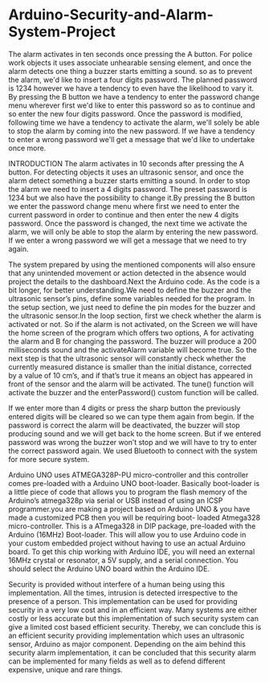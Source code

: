 # Arduino-Security-and-Alarm-System-Project
The alarm activates in ten seconds once pressing the A button. For police work objects it uses associate unhearable sensing element, and once the alarm detects one thing a buzzer starts emitting a sound. so as to prevent the alarm, we'd like to insert a four digits password. The planned password is 1234 however we have a tendency to even have the likelihood to vary it. By pressing the B button we have a tendency to enter the password change menu wherever first we'd like to enter this password so as to continue and so enter the new four digits password. Once the password is modified, following time we have a tendency to activate the alarm, we'll solely be able to stop the alarm by coming into the new password. If we have a tendency to enter a wrong password we'll get a message that we'd like to undertake once more.


INTRODUCTION
The alarm activates in 10 seconds after pressing the A button. For detecting objects it uses an ultrasonic sensor, and once the alarm detect something a buzzer starts emitting a sound. In order to stop the alarm we need to insert a 4 digits password. The preset password is 1234 but we also have the possibility to change it.By pressing the B button we enter the password change menu where first we need to enter the current password in order to continue and then enter the new 4 digits password. Once the password is changed, the next time we activate the alarm, we will only be able to stop the alarm by entering the new password. If we enter a wrong password we will get a message that we need to try again.

The system prepared by using the mentioned components will also ensure that any unintended movement or action detected in the absence would project the details to the dashboard.Next the Arduino code. As the code is a bit longer, for better understanding.We need to define the buzzer and the ultrasonic sensor’s pins, define some variables needed for the program.
In the setup section, we just need to define the pin modes for the buzzer and the ultrasonic sensor.In the loop section, first we check whether the alarm is activated or not. So if the alarm is not activated, on the Screen we will have the home screen of the program which offers two options, A for activating the alarm and B for changing the password.
The buzzer will produce a 200 milliseconds sound and the activateAlarm variable will become true.
So the next step is that the ultrasonic sensor will constantly check whether the currently measured distance is smaller than the initial distance, corrected by a value of 10 cm’s, and if that’s true it means an object has appeared in front of the sensor and the alarm will be activated. The tune() function will activate the buzzer and the enterPassword() custom function will be called.



If we enter more than 4 digits or press the sharp button the previously entered digits will be cleared so we can type them again from begin.
If the password is correct the alarm will be deactivated, the buzzer will stop producing sound and we will get back to the home screen. But if we entered password was wrong the buzzer won’t stop and we will have to try to enter the correct password again.
We used Bluetooth to connect with the system for more secure system.
 
Arduino UNO uses ATMEGA328P-PU micro-controller and this controller comes pre-loaded with a Arduino UNO boot-loader. Basically boot-loader is a little piece of code that allows you to program the flash memory of the Arduino’s atmega328p via serial or USB instead of using an ICSP programmer.you are making a project based on Arduino UNO & you have made a customized PCB then you will be requiring boot- loaded Atmega328 micro-controller. This is a ATmega328 in DIP package, pre-loaded with the Arduino (16MHz) Boot-loader. This will allow you to use Arduino code in your custom embedded project without having to use an actual Arduino board. To get this chip working with Arduino IDE, you will need an external 16MHz crystal or resonator, a 5V supply, and a serial connection. You should select the Arduino UNO board within the Arduino IDE.



Security is provided without interfere of a human being using this implementation. All the times, intrusion is detected irrespective to the presence of a person. This implementation can be used for providing security in a very low cost and in an efficient way. Many systems are either costly or less accurate but this implementation of such security system can give a limited cost based efficient security. Thereby, we can conclude this is an efficient security providing implementation which uses an ultrasonic sensor, Arduino as major component. Depending on the aim behind this security alarm implementation, it can be concluded that this security alarm can be implemented for many fields as well as to defend different expensive, unique and rare things.
